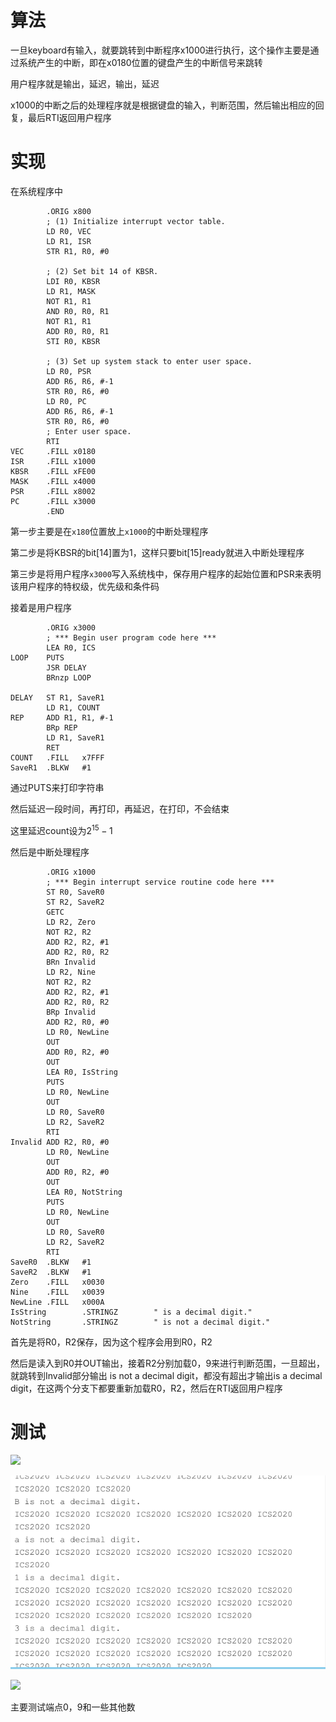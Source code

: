# 算法

一旦keyboard有输入，就要跳转到中断程序x1000进行执行，这个操作主要是通过系统产生的中断，即在x0180位置的键盘产生的中断信号来跳转

用户程序就是输出，延迟，输出，延迟

x1000的中断之后的处理程序就是根据键盘的输入，判断范围，然后输出相应的回复，最后RTI返回用户程序

# 实现

在系统程序中

```
        .ORIG x800
        ; (1) Initialize interrupt vector table.
        LD R0, VEC
        LD R1, ISR
        STR R1, R0, #0

        ; (2) Set bit 14 of KBSR.
        LDI R0, KBSR
        LD R1, MASK
        NOT R1, R1
        AND R0, R0, R1
        NOT R1, R1
        ADD R0, R0, R1
        STI R0, KBSR

        ; (3) Set up system stack to enter user space.
        LD R0, PSR
        ADD R6, R6, #-1
        STR R0, R6, #0
        LD R0, PC
        ADD R6, R6, #-1
        STR R0, R6, #0
        ; Enter user space.
        RTI
VEC     .FILL x0180
ISR     .FILL x1000
KBSR    .FILL xFE00
MASK    .FILL x4000
PSR     .FILL x8002
PC      .FILL x3000
        .END
```

第一步主要是在``x180``位置放上``x1000``的中断处理程序

第二步是将KBSR的bit[14]置为1，这样只要bit[15]ready就进入中断处理程序

第三步是将用户程序``x3000``写入系统栈中，保存用户程序的起始位置和PSR来表明该用户程序的特权级，优先级和条件码



接着是用户程序

```
        .ORIG x3000
        ; *** Begin user program code here ***
        LEA R0, ICS
LOOP    PUTS
        JSR DELAY
        BRnzp LOOP

DELAY   ST R1, SaveR1
        LD R1, COUNT
REP     ADD R1, R1, #-1
        BRp REP
        LD R1, SaveR1
        RET
COUNT   .FILL   x7FFF
SaveR1  .BLKW   #1
```

通过PUTS来打印字符串

然后延迟一段时间，再打印，再延迟，在打印，不会结束

这里延迟count设为$2^{15}-1$





然后是中断处理程序

```
        .ORIG x1000
        ; *** Begin interrupt service routine code here ***
        ST R0, SaveR0
        ST R2, SaveR2
        GETC
        LD R2, Zero
        NOT R2, R2
        ADD R2, R2, #1
        ADD R2, R0, R2
        BRn Invalid
        LD R2, Nine
        NOT R2, R2
        ADD R2, R2, #1
        ADD R2, R0, R2
        BRp Invalid
        ADD R2, R0, #0
        LD R0, NewLine
        OUT
        ADD R0, R2, #0
        OUT
        LEA R0, IsString
        PUTS
        LD R0, NewLine
        OUT
        LD R0, SaveR0
        LD R2, SaveR2
        RTI
Invalid ADD R2, R0, #0
        LD R0, NewLine
        OUT
        ADD R0, R2, #0
        OUT
        LEA R0, NotString
        PUTS
        LD R0, NewLine
        OUT
        LD R0, SaveR0
        LD R2, SaveR2
        RTI
SaveR0  .BLKW   #1
SaveR2  .BLKW   #1
Zero    .FILL   x0030
Nine    .FILL   x0039
NewLine .FILL   x000A
IsString        .STRINGZ        " is a decimal digit."
NotString       .STRINGZ        " is not a decimal digit."
```

首先是将R0，R2保存，因为这个程序会用到R0，R2

然后是读入到R0并OUT输出，接着R2分别加载0，9来进行判断范围，一旦超出，就跳转到Invalid部分输出 is not a decimal digit，都没有超出才输出is a decimal digit，在这两个分支下都要重新加载R0，R2，然后在RTI返回用户程序



#	测试

![](/home/liqingwei/LC-3/lab5/Pictures/1.png)

![](../Pictures/2.png)

![](/home/liqingwei/LC-3/lab5/Pictures/3.png)

主要测试端点0，9和一些其他数